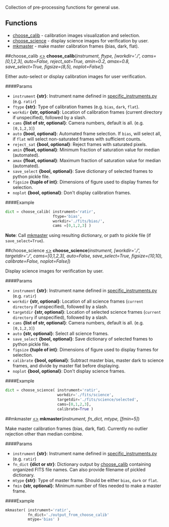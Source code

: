 Collection of pre-processing functions for general use.

## Functions
* [choose_calib](#choose_calib) - calibration images visualization and selection.
* [choose_science](#choose_science) - display science images for verification by user.
* [mkmaster](#mkmaster) - make master calibration frames (bias, dark, flat).

##choose_calib
[<>](https://github.com/astroumd/photometrypipeline/blob/master/photopipe/reduction/preproc.py#L26 "Source") **choose\_calib**(<i>instrument, ftype, [workdir='./', cams=[0,1,2,3], auto=False, reject\_sat=True, amin=0.2, amax=0.8, save\_select=True, figsize=(8,5), noplot=False]</i>)

Either auto-select or display calibration images for user verification.

####Params

* `instrument` **{str}**: Instrument name defined in [specific\_instruments.py](https://github.com/astroumd/photometrypipeline/blob/master/photopipe/instruments/specific_instruments.py) (e.g. `ratir`)
* `ftype` **{str}**: Type of calibration frames (e.g. `bias`, `dark`, `flat`).
* `workdir` **{str, optional}**: Location of calibration frames (current directory if unspecified), followed by a slash.
* `cams` **{list of str, optional}**: Camera numbers, default is all. (e.g. `[0,1,2,3]`)
* `auto` **{bool, optional}**: Automated frame selection. If `bias`, will select all, if `flat` will select non-saturated frames with sufficient counts.
* `reject_sat` **{bool, optional}**: Reject frames with saturated pixels.
* `amin` **{float, optional}**: Minimum fraction of saturation value for median (automated).
* `amax` **{float, optional}**: Maximum fraction of saturation value for median (automated).
* `save_select` **{bool, optional}**: Save dictionary of selected frames to python pickle file.
* `figsize` **{tuple of int}**: Dimensions of figure used to display frames for selection.
* `noplot` **{bool, optional}**: Don't display calibration frames.

####Example

```python
dict = choose_calib( instrument='ratir', 
                     ftype='bias',
                     workdir='./fits/bias/',
                     cams =[0,1,2,3] )
```
**Note**: Call [mkmaster](https://github.com/astroumd/photometrypipeline/blob/master/photopipe/reduction/preproc.py#L813) using resulting dictionary, or path to pickle file (if `save_select=True`).  


##choose_science 
[<>](https://github.com/astroumd/photometrypipeline/blob/master/photopipe/reduction/preproc.py#L473 "Source") **choose\_science**(<i>instrument, [workdir='./', targetdir='./', cams=[0,1,2,3], auto=False, save\_select=True, figsize=(10,10), calibrate=False, noplot=False]</i>)

Display science images for verification by user.

####Params

* `instrument` **{str}**: Instrument name defined in [specific\_instruments.py](https://github.com/astroumd/photometrypipeline/blob/master/photopipe/instruments/specific_instruments.py) (e.g. `ratir`)
* `workdir` **{str, optional}**: Location of all science frames (`current directory` if unspecified), followed by a slash.
* `targetdir` **{str, optional}**: Location of selected science frames (`current directory` if unspecified), followed by a slash.
* `cams` **{list of str, optional}**: Camera numbers, default is all. (e.g. `[0,1,2,3]`)
* `auto` **{str, optional}**: Select all science frames.
* `save_select` **{bool, optional}**: Save dictionary of selected frames to python pickle file.
* `figsize` **{tuple of int}**: Dimensions of figure used to display frames for selection.
* `calibrate` **{bool, optional}**: Subtract master bias, master dark to science frames, and divide by master flat before displaying.
* `noplot` **{bool, optional}**: Don't display science frames.

####Example

```python
dict = choose_science( instrument='ratir', 
                       workdir='./fits/science',
                       targetdir='./fits/science/selected', 
                       cams=[0,1,2,3], 
                       calibrate=True )
```

##mkmaster 
[<>](https://github.com/astroumd/photometrypipeline/blob/master/photopipe/reduction/preproc.py#L813 "Source") **mkmaster**(<i>instrument, fn_dict, mtype, [fmin=5]</i>)

Make master calibration frames (bias, dark, flat). Currently no outlier rejection other than median combine.
        
####Params

* `instrument` **{str}**: Instrument name defined in [specific\_instruments.py](https://github.com/astroumd/photometrypipeline/blob/master/photopipe/instruments/specific_instruments.py) (e.g. `ratir`)
* `fn_dict` **{dict or str}**: Dictionary output by [choose_calib](https://github.com/astroumd/photometrypipeline/blob/master/photopipe/reduction/preproc.py#L26) containing organized FITS file names. Can also provide filename of pickled dictionary.
* `mtype` **{str}**: Type of master frame. Should be either `bias`, `dark` or `flat`.
* `fmin` **{str, optional}**: Minimum number of files needed to make a master frame.

####Example

```python
mkmaster( instrument='ratir', 
          fn_dict='./output_from_choose_calib'
          mtype='bias' )
```